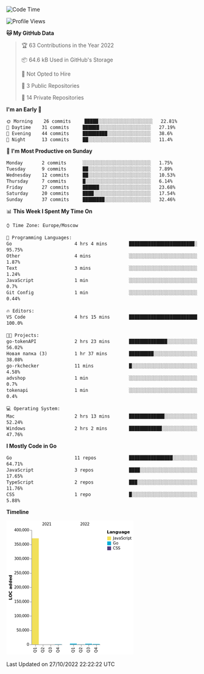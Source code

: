 <!--START_SECTION:waka-->
![Code Time](http://img.shields.io/badge/Code%20Time-432%20hrs%2027%20mins-blue)

![Profile Views](http://img.shields.io/badge/Profile%20Views-0-blue)

**🐱 My GitHub Data** 

> 🏆 63 Contributions in the Year 2022
 > 
> 📦 64.6 kB Used in GitHub's Storage 
 > 
> 🚫 Not Opted to Hire
 > 
> 📜 3 Public Repositories 
 > 
> 🔑 14 Private Repositories  
 > 
**I'm an Early 🐤** 

```text
🌞 Morning    26 commits     █████░░░░░░░░░░░░░░░░░░░░   22.81% 
🌆 Daytime    31 commits     ██████░░░░░░░░░░░░░░░░░░░   27.19% 
🌃 Evening    44 commits     █████████░░░░░░░░░░░░░░░░   38.6% 
🌙 Night      13 commits     ██░░░░░░░░░░░░░░░░░░░░░░░   11.4%

```
📅 **I'm Most Productive on Sunday** 

```text
Monday       2 commits      ░░░░░░░░░░░░░░░░░░░░░░░░░   1.75% 
Tuesday      9 commits      ██░░░░░░░░░░░░░░░░░░░░░░░   7.89% 
Wednesday    12 commits     ██░░░░░░░░░░░░░░░░░░░░░░░   10.53% 
Thursday     7 commits      █░░░░░░░░░░░░░░░░░░░░░░░░   6.14% 
Friday       27 commits     ██████░░░░░░░░░░░░░░░░░░░   23.68% 
Saturday     20 commits     ████░░░░░░░░░░░░░░░░░░░░░   17.54% 
Sunday       37 commits     ████████░░░░░░░░░░░░░░░░░   32.46%

```


📊 **This Week I Spent My Time On** 

```text
⌚︎ Time Zone: Europe/Moscow

💬 Programming Languages: 
Go                       4 hrs 4 mins        ████████████████████████░   95.75% 
Other                    4 mins              ░░░░░░░░░░░░░░░░░░░░░░░░░   1.87% 
Text                     3 mins              ░░░░░░░░░░░░░░░░░░░░░░░░░   1.24% 
JavaScript               1 min               ░░░░░░░░░░░░░░░░░░░░░░░░░   0.7% 
Git Config               1 min               ░░░░░░░░░░░░░░░░░░░░░░░░░   0.44%

🔥 Editors: 
VS Code                  4 hrs 15 mins       █████████████████████████   100.0%

🐱‍💻 Projects: 
go-tokenAPI              2 hrs 23 mins       ██████████████░░░░░░░░░░░   56.02% 
Новая папка (3)          1 hr 37 mins        █████████░░░░░░░░░░░░░░░░   38.08% 
go-rkchecker             11 mins             █░░░░░░░░░░░░░░░░░░░░░░░░   4.58% 
advshop                  1 min               ░░░░░░░░░░░░░░░░░░░░░░░░░   0.7% 
tokenapi                 1 min               ░░░░░░░░░░░░░░░░░░░░░░░░░   0.4%

💻 Operating System: 
Mac                      2 hrs 13 mins       █████████████░░░░░░░░░░░░   52.24% 
Windows                  2 hrs 2 mins        ████████████░░░░░░░░░░░░░   47.76%

```

**I Mostly Code in Go** 

```text
Go                       11 repos            ████████████████░░░░░░░░░   64.71% 
JavaScript               3 repos             ████░░░░░░░░░░░░░░░░░░░░░   17.65% 
TypeScript               2 repos             ███░░░░░░░░░░░░░░░░░░░░░░   11.76% 
CSS                      1 repo              █░░░░░░░░░░░░░░░░░░░░░░░░   5.88%

```


**Timeline**

![Chart not found](https://raw.githubusercontent.com/jeezft/jeezft/main/charts/bar_graph.png) 


 Last Updated on 27/10/2022 22:22:22 UTC
<!--END_SECTION:waka-->
